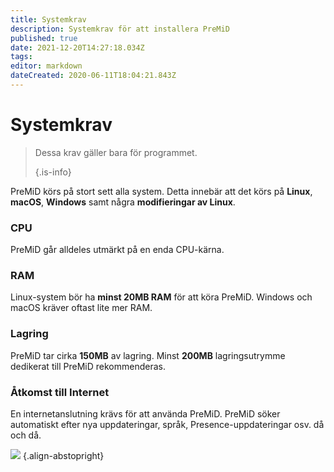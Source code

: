 ```yaml
---
title: Systemkrav
description: Systemkrav för att installera PreMiD
published: true
date: 2021-12-20T14:27:18.034Z
tags:
editor: markdown
dateCreated: 2020-06-11T18:04:21.843Z
---
```


# Systemkrav

> Dessa krav gäller bara för programmet. 
> 
> {.is-info}

PreMiD körs på stort sett alla system. Detta innebär att det körs på **Linux**, **macOS**, **Windows** samt några **modifieringar av Linux**.

### CPU
PreMiD går alldeles utmärkt på en enda CPU-kärna.

### RAM
Linux-system bör ha **minst 20MB RAM** för att köra PreMiD. Windows och macOS kräver oftast lite mer RAM.

### Lagring
PreMiD tar cirka **150MB** av lagring. Minst **200MB** lagringsutrymme dedikerat till PreMiD rekommenderas.

### Åtkomst till Internet
En internetanslutning krävs för att använda PreMiD. PreMiD söker automatiskt efter nya uppdateringar, språk, Presence-uppdateringar osv. då och då.

![](https://a.icons8.com/ViUXyjOj/f4tFww/svg.svg) {.align-abstopright}
